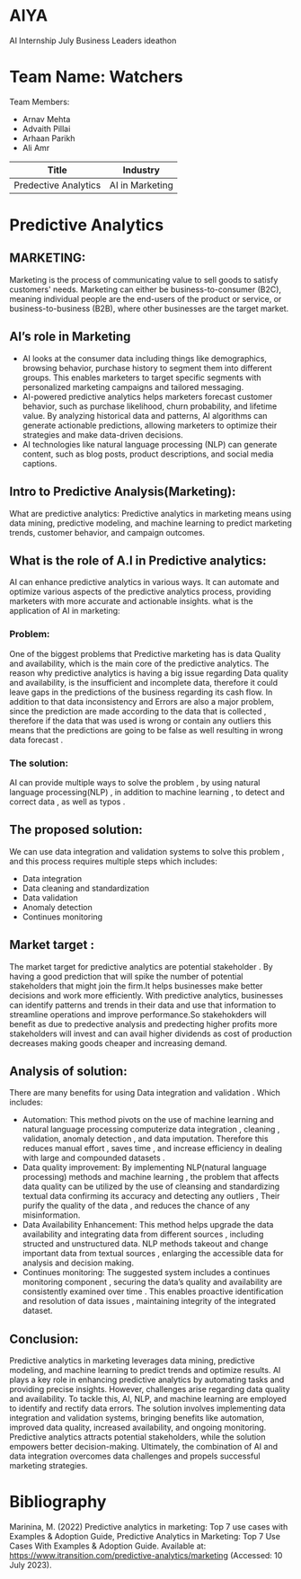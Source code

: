 # AIYA
AI Internship July Business Leaders ideathon

# Team Name: Watchers 

Team Members:
- Arnav Mehta
- Advaith Pillai
- Arhaan Parikh
- Ali Amr

| Title | Industry |
|-------|-------|
| Predective Analytics| AI in Marketing |



# Predictive Analytics

## MARKETING:
Marketing is the process of communicating value to sell goods to satisfy customers' needs. Marketing can either be business-to-consumer (B2C), meaning individual people are the end-users of the product or service, or business-to-business (B2B), where other businesses are the target market. 

## AI’s role in Marketing
- AI looks at the consumer data including things like demographics, browsing behavior, purchase history to segment them into different groups. This enables marketers to target specific segments with personalized marketing campaigns and tailored messaging.
- AI-powered predictive analytics helps marketers forecast customer behavior, such as purchase likelihood, churn probability, and lifetime value. By analyzing historical data and patterns, AI algorithms can generate actionable predictions, allowing marketers to optimize their strategies and make data-driven decisions.
- AI technologies like natural language processing (NLP) can generate content, such as blog posts, product descriptions, and social media captions.

## Intro to Predictive Analysis(Marketing):
What are predictive analytics: Predictive analytics in marketing means using data mining, predictive modeling, and machine learning to predict marketing trends, customer behavior, and campaign outcomes.


## What is the role of A.I in Predictive analytics:
AI can enhance predictive analytics in various ways. It can automate and optimize various aspects of the predictive analytics process, providing marketers with more accurate and actionable insights.
what is the application of AI in marketing:

### Problem:
One of the biggest problems that Predictive marketing has is data Quality and availability, which is the main core of the predictive analytics. The reason why predictive analytics is having a big issue regarding Data quality and availability, is the insufficient and incomplete data, therefore it could leave gaps in the predictions of the business regarding its cash flow. In addition to that data inconsistency and Errors are also a major problem, since the prediction are made according to the data that is collected , therefore if the data that was used is wrong or contain any outliers this means that the predictions are going to be false as well resulting in wrong data forecast .

### The solution:
AI can provide multiple ways to solve the problem , by using natural language processing(NLP) , in addition to machine learning , to detect and correct data , as well as typos .

## The proposed solution:
We can use data integration and validation systems to solve this problem , and this process requires multiple steps which includes:
- Data integration
- Data cleaning and standardization
- Data validation
- Anomaly detection
- Continues monitoring

## Market target :
The market target for predictive analytics are potential stakeholder . By having a good prediction that will spike the number of potential stakeholders that might join the firm.It helps businesses make better decisions and work more efficiently. With predictive analytics, businesses can identify patterns and trends in their data and use that information to streamline operations and improve performance.So stakehokders will benefit as due to predective analysis and predecting higher profits more stakeholders will invest and can avail higher dividends as cost of production decreases making goods cheaper and increasing demand.

## Analysis of solution:
There are many benefits for using Data integration and validation .
Which includes:
- Automation: This method pivots on the use of machine learning and natural language processing computerize data integration , cleaning , validation, anomaly detection , and data imputation. Therefore this reduces manual effort , saves time , and increase efficiency in dealing with large and compounded datasets .
- Data quality improvement: By implementing NLP(natural language processing) methods and machine learning , the problem that affects data quality can be utilized by the use of cleansing and standardizing textual data confirming its accuracy and detecting any outliers , Their purify the quality of the data , and reduces the chance of any misinformation.
- Data Availability Enhancement: This method helps upgrade the data availability and integrating data from different sources , including structed and unstructured data. NLP methods takeout and change important data from textual sources , enlarging the accessible data for analysis and decision making.
- Continues monitoring: The suggested system includes a continues monitoring component , securing the data’s quality and availability are consistently examined over time . This enables proactive identification and resolution of data issues , maintaining integrity of the integrated dataset.

## Conclusion:

Predictive analytics in marketing leverages data mining, predictive modeling, and machine learning to predict trends and optimize results. AI plays a key role in enhancing predictive analytics by automating tasks and providing precise insights. However, challenges arise regarding data quality and availability. To tackle this, AI, NLP, and machine learning are employed to identify and rectify data errors. The solution involves implementing data integration and validation systems, bringing benefits like automation, improved data quality, increased availability, and ongoing monitoring. Predictive analytics attracts potential stakeholders, while the solution empowers better decision-making. Ultimately, the combination of AI and data integration overcomes data challenges and propels successful marketing strategies.

# Bibliography

Marinina, M. (2022) Predictive analytics in marketing: Top 7 use cases with Examples & Adoption Guide, Predictive Analytics in Marketing: Top 7 Use Cases With Examples & Adoption Guide. Available at: https://www.itransition.com/predictive-analytics/marketing (Accessed: 10 July 2023).

